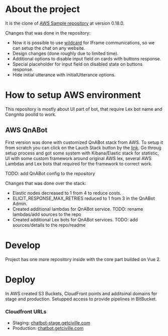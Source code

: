 # About the project
It is the clone of [AWS Sample repository](https://github.com/aws-samples/aws-lex-web-ui) at version 0.18.0.

Changes that was done in the repository:
* Now it is possible to use [wildcard](https://bitbucket.org/lincolnlabs/aws-lex-web-ui/src/bacf8f606c499c4c485826e0cd14eb4348495e48/src/website/index.html#lines-78) for IFrame communications, so we can setup the chat on any website.
* Design changes (done roughly due to limited time).
* Additional options to disable input field on cards with buttons response.
* Special placeholder for input field on disabled state on buttons response.
* Hide initial utterance with initialUtterance options.

# How to setup AWS environment
This repository is mostly about UI part of bot, that require Lex bot name and Congnito poolId to work.

## AWS QnABot
First version was done with customized QnABot stack from AWS.
To setup it from scratch you can click on the Lauch Stack button by the [link](https://aws.amazon.com/ru/blogs/machine-learning/creating-a-question-and-answer-bot-with-amazon-lex-and-amazon-alexa/).
Go throug setup process and got some system with Kibana/Elastic stack for statistic, UI with some custom framework around original AWS lex, several AWS Lambdas and Lex bots that required for the framework to correct work.

TODO: add QnABot config to the repository

Changes that was done over the stack:
* Elastic nodes decreased to 1 from 4 to reduce costs.
* ELICIT_RESPONSE_MAX_RETRIES reduced to 1 from 3 in the QnABot Admin.
* Created additional lambdas for QnABot service. TODO: rename lambdas/add sources to the repo
* Created additional Lex bots for QnABot services. TODO: add sources/details to the repo/readme

# Develop
Project has one more repository inside with the core part builded on Vue 2.

# Deploy
In AWS created S3 Buckets, CloudFront points and additoinal domains for stage and production.
Setupped access to provide pipelines in BitBucket.

### Cloudfront URLs
* Staging: [chatbot-stage.getciville.com](https://chatbot-stage.getciville.com/)
* Production: [chatbot.getciville.com](https://chatbot.getciville.com/)
